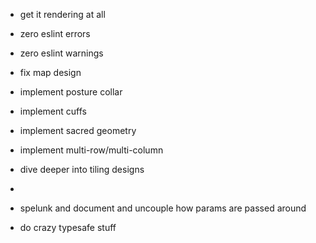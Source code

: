 - get it rendering at all
- zero eslint errors
- zero eslint warnings

- fix map design
- implement posture collar
- implement cuffs
- implement sacred geometry
- implement multi-row/multi-column
- dive deeper into tiling designs

- 

- spelunk and document and uncouple how params are passed around

- do crazy typesafe stuff
